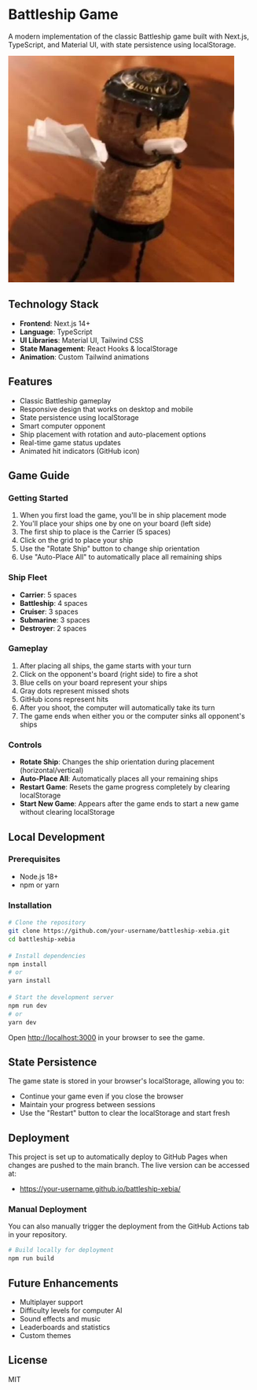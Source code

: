 # Battleship Game

A modern implementation of the classic Battleship game built with Next.js, TypeScript, and Material UI, with state persistence using localStorage.

![Battleship Game](public/profile.jpg)

## Technology Stack

- **Frontend**: Next.js 14+
- **Language**: TypeScript
- **UI Libraries**: Material UI, Tailwind CSS
- **State Management**: React Hooks & localStorage
- **Animation**: Custom Tailwind animations

## Features

- Classic Battleship gameplay
- Responsive design that works on desktop and mobile
- State persistence using localStorage
- Smart computer opponent
- Ship placement with rotation and auto-placement options
- Real-time game status updates
- Animated hit indicators (GitHub icon)

## Game Guide

### Getting Started

1. When you first load the game, you'll be in ship placement mode
2. You'll place your ships one by one on your board (left side)
3. The first ship to place is the Carrier (5 spaces)
4. Click on the grid to place your ship
5. Use the "Rotate Ship" button to change ship orientation
6. Use "Auto-Place All" to automatically place all remaining ships

### Ship Fleet

- **Carrier**: 5 spaces
- **Battleship**: 4 spaces
- **Cruiser**: 3 spaces
- **Submarine**: 3 spaces
- **Destroyer**: 2 spaces

### Gameplay

1. After placing all ships, the game starts with your turn
2. Click on the opponent's board (right side) to fire a shot
3. Blue cells on your board represent your ships
4. Gray dots represent missed shots
5. GitHub icons represent hits
6. After you shoot, the computer will automatically take its turn
7. The game ends when either you or the computer sinks all opponent's ships

### Controls

- **Rotate Ship**: Changes the ship orientation during placement (horizontal/vertical)
- **Auto-Place All**: Automatically places all your remaining ships
- **Restart Game**: Resets the game progress completely by clearing localStorage
- **Start New Game**: Appears after the game ends to start a new game without clearing localStorage

## Local Development

### Prerequisites

- Node.js 18+ 
- npm or yarn

### Installation

```bash
# Clone the repository
git clone https://github.com/your-username/battleship-xebia.git
cd battleship-xebia

# Install dependencies
npm install
# or
yarn install

# Start the development server
npm run dev
# or
yarn dev
```

Open [http://localhost:3000](http://localhost:3000) in your browser to see the game.

## State Persistence

The game state is stored in your browser's localStorage, allowing you to:
- Continue your game even if you close the browser
- Maintain your progress between sessions
- Use the "Restart" button to clear the localStorage and start fresh

## Deployment

This project is set up to automatically deploy to GitHub Pages when changes are pushed to the main branch. The live version can be accessed at: 
- https://your-username.github.io/battleship-xebia/

### Manual Deployment

You can also manually trigger the deployment from the GitHub Actions tab in your repository.

```bash
# Build locally for deployment
npm run build
```

## Future Enhancements

- Multiplayer support
- Difficulty levels for computer AI
- Sound effects and music
- Leaderboards and statistics
- Custom themes

## License

MIT
